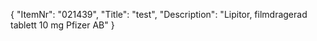 {
  "ItemNr": "021439",
  "Title": "test",
  "Description": "Lipitor, filmdragerad tablett 10 mg Pfizer AB"
}